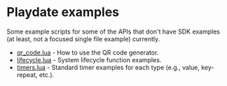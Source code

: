 # Playdate examples

Some example scripts for some of the APIs that
don't have SDK examples (at least, not a focused
single file example) currently.

* [qr_code.lua](/qr_code.lua) - How to use the 
QR code generator.
* [lifecycle.lua](/lifecycle.lua) - System lifecycle
function examples.
* [timers.lua](/timers.lua) - Standard timer examples
for each type (e.g., value, key-repeat, etc.).